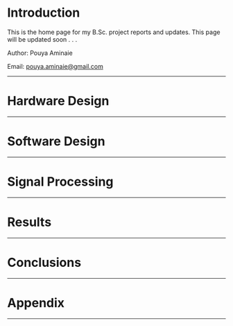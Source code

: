 # Introduction
This is the home page for my B.Sc. project reports and updates. This page will be updated soon . . .

Author: Pouya Aminaie

Email: pouya.aminaie@gmail.com

___
# Hardware Design

___
# Software Design

___
# Signal Processing

___
# Results

___
# Conclusions

___
# Appendix

___


